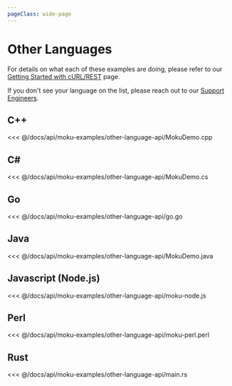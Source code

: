```yaml
---
pageClass: wide-page
---
```


# Other Languages
For details on what each of these examples are doing, please refer to our [Getting Started with cURL/REST](/starting-curl.md) page.

If you don't see your language on the list, please reach out to our [Support Engineers](mailto:support@liquidinstruments.com).

<!-- Keep the below in alphabetical order -->

## C++
<<< @/docs/api/moku-examples/other-language-api/MokuDemo.cpp

## C#
<<< @/docs/api/moku-examples/other-language-api/MokuDemo.cs

## Go
<<< @/docs/api/moku-examples/other-language-api/go.go

## Java
<<< @/docs/api/moku-examples/other-language-api/MokuDemo.java

## Javascript (Node.js)
<<< @/docs/api/moku-examples/other-language-api/moku-node.js

## Perl
<<< @/docs/api/moku-examples/other-language-api/moku-perl.perl

## Rust
<<< @/docs/api/moku-examples/other-language-api/main.rs


